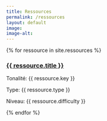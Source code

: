 ```yaml
---
title: Ressources
permalink: /ressources
layout: default
image: 
image-alt: 
---
```

{% for ressource in site.ressources %}
<h3><a href="{{ ressource.url | relative_url }}">{{ ressource.title }}</a></h3>
<p>Tonalité: {{ ressource.key }}</p>
<p>Type: {{ ressource.type }}</p>
<p>Niveau: {{ ressource.difficulty }}</p>
{% endfor %}